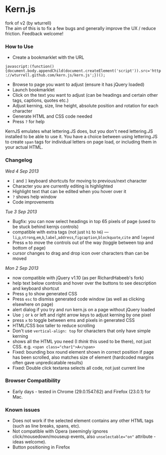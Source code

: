 # Kern.js

fork of v2 (by wturrell)  
The aim of this is to fix a few bugs and generally improve the UX / reduce friction. Feedback welcome!

### How to Use

- Create a bookmarklet with the URL

`javascript:(function(){document.body.appendChild(document.createElement('script')).src='http://wturrell.github.com/kern.js/kern.js';})();`

- Browse to page you want to adjust (ensure it has jQuery loaded)
- Launch bookmarklet
- Click on the text you want to adjust (can be headings and certain other tags, captions, quotes etc.)
- Adjust kerning, size, line height, absolute position and rotation for each character
- Generate HTML and CSS code needed
- Press `?` for help

KernJS emulates what lettering.JS does, but you don't need lettering.JS installed to be able to use it. You have a choice between using lettering.JS to create `span` tags for individual letters on page load, or 
including them in your actual HTML.

### Changelog

*Wed 4 Sep 2013*

- `[` and `]` keyboard shortcuts for moving to previous/next character
- Character you are currently editing is highlighted
- Highlight text that can be edited when you hover over it
- `?` shows help window
- Code improvements

*Tue 3 Sep 2013*

- Bugfix: you can now select headings in top 65 pixels of page (used to be stuck behind kernjs controls)
- compatible with extra tags (not just `h1` to `h6`) — `li`,`p`,`strong`,`em`,`b`,`label`,`address`,`figcaption`,`blockquote`,`cite` and `legend`
- Press `m` to *m*ove the controls out of the way (toggle between top and bottom of page)
- cursor changes to drag and drop icon over characters than can be moved

*Mon 2 Sep 2013*

- now compatible with jQuery v1.10 (as per RichardHabeeb's fork)
- help text below controls and hover over the buttons to see description and keyboard shortcut
- Press `g` to show *g*enerated CSS
- Press `esc` to dismiss generated code window (as well as clicking elsewhere on page)
- alert dialog if you try and run kern.js on a page without jQuery loaded
- Use `j` or `k` or left and right arrow keys to adjust kerning by one pixel
- press `x` to toggle between ems and pixels in generated CSS
- HTML/CSS box taller to reduce scrolling
- Don't use `vertical-align: top` for characters that only have simple kerning
- shows all the HTML you need (I *think* this used to be there),  not just CSS. e.g. `<span class="char1">A</span>`
- Fixed: bounding box round element shown in correct position if page has been scrolled, also matches size of element (hardcoded margins often gave unpredicatable results)
- Fixed: Double click textarea selects all code, not just current line

### Browser Compatibility

- Early days - tested in Chrome (29.0.1547.62) and Firefox (23.0.1) for Mac.

### Known issues
- Does not work if the selected element contains any other HTML tags (such as line breaks, spans, etc).
- Not compatible with Opera (seemingly ignores click/mousedown/mouseup events, also `unselectable="on"` attribute - ideas welcome).
- Button positioning in Firefox

